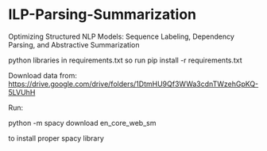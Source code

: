 # ILP-Parsing-Summarization

Optimizing Structured NLP Models: Sequence Labeling, Dependency Parsing, and Abstractive Summarization

python libraries in requirements.txt so run
pip install -r requirements.txt

Download data from: https://drive.google.com/drive/folders/1DtmHU9Qf3WWa3cdnTWzehGpKQ-5LVUhH

Run:

python -m spacy download en_core_web_sm

to install proper spacy library
